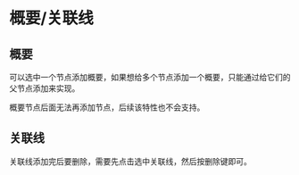 # 概要/关联线

## 概要

可以选中一个节点添加概要，如果想给多个节点添加一个概要，只能通过给它们的父节点添加来实现。

概要节点后面无法再添加节点，后续该特性也不会支持。

## 关联线

关联线添加完后要删除，需要先点击选中关联线，然后按删除键即可。